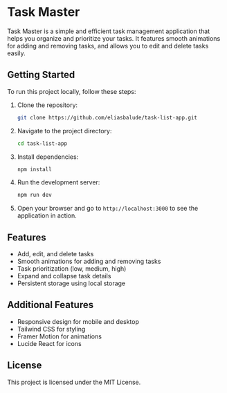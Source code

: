 # Task Master

Task Master is a simple and efficient task management application that helps you organize and prioritize your tasks. It features smooth animations for adding and removing tasks, and allows you to edit and delete tasks easily.

## Getting Started

To run this project locally, follow these steps:

1. Clone the repository:
    ```sh
    git clone https://github.com/eliasbalude/task-list-app.git
    ```
2. Navigate to the project directory:
    ```sh
    cd task-list-app
    ```
3. Install dependencies:
    ```sh
    npm install
    ```
4. Run the development server:
    ```sh
    npm run dev
    ```
5. Open your browser and go to `http://localhost:3000` to see the application in action.

## Features

- Add, edit, and delete tasks
- Smooth animations for adding and removing tasks
- Task prioritization (low, medium, high)
- Expand and collapse task details
- Persistent storage using local storage

## Additional Features

- Responsive design for mobile and desktop
- Tailwind CSS for styling
- Framer Motion for animations
- Lucide React for icons

## License

This project is licensed under the MIT License.

